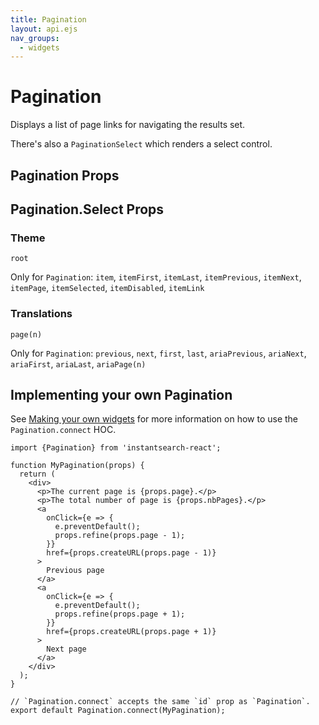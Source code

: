 ```yaml
---
title: Pagination
layout: api.ejs
nav_groups:
  - widgets
---
```


# Pagination

Displays a list of page links for navigating the results set.

There's also a `PaginationSelect` which renders a select control.

## Pagination Props

<!-- props default ./index.js -->

## Pagination.Select Props

<!-- props default.Select ./index.js -->

### Theme

`root`

Only for `Pagination`: `item`, `itemFirst`, `itemLast`, `itemPrevious`, `itemNext`, `itemPage`, `itemSelected`, `itemDisabled`, `itemLink`

### Translations

`page(n)`

Only for `Pagination`: `previous`, `next`, `first`, `last`, `ariaPrevious`, `ariaNext`, `ariaFirst`, `ariaLast`, `ariaPage(n)`

## Implementing your own Pagination

See [Making your own widgets](../Customization.md) for more information on how to use the `Pagination.connect` HOC.

```
import {Pagination} from 'instantsearch-react';

function MyPagination(props) {
  return (
    <div>
      <p>The current page is {props.page}.</p>
      <p>The total number of page is {props.nbPages}.</p>
      <a
        onClick={e => {
          e.preventDefault();
          props.refine(props.page - 1);
        }}
        href={props.createURL(props.page - 1)}
      >
        Previous page
      </a>
      <a
        onClick={e => {
          e.preventDefault();
          props.refine(props.page + 1);
        }}
        href={props.createURL(props.page + 1)}
      >
        Next page
      </a>
    </div>
  );
}

// `Pagination.connect` accepts the same `id` prop as `Pagination`.
export default Pagination.connect(MyPagination);
```

